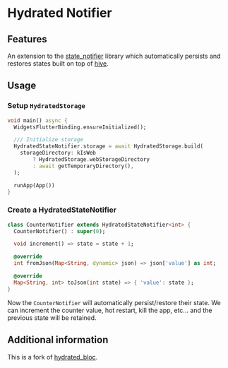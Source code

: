 # Hydrated Notifier

## Features

An extension to the [state_notifier](https://pub.dev/packages/state_notifier) library which automatically persists and restores states built on top of [hive](https://pub.dev/packages/hive).

## Usage

### Setup `HydratedStorage`

```dart
void main() async {
  WidgetsFlutterBinding.ensureInitialized();

  /// Initialize storage
  HydratedStateNotifier.storage = await HydratedStorage.build(
    storageDirectory: kIsWeb
        ? HydratedStorage.webStorageDirectory
        : await getTemporaryDirectory(),
  );

  runApp(App())
}
```

### Create a HydratedStateNotifier

```dart
class CounterNotifier extends HydratedStateNotifier<int> {
  CounterNotifier() : super(0);

  void increment() => state = state + 1;

  @override
  int fromJson(Map<String, dynamic> json) => json['value'] as int;

  @override
  Map<String, int> toJson(int state) => { 'value': state };
}
```

Now the `CounterNotifier` will automatically persist/restore their state. 
We can increment the counter value, hot restart, kill the app, etc... and the previous state will be retained.

## Additional information

This is a fork of [hydrated_bloc](https://pub.dev/packages/hydrated_bloc).
